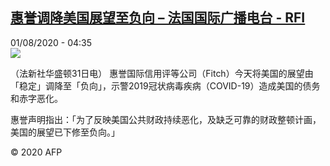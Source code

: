 <!--1596254194000-->
[惠誉调降美国展望至负向 – 法国国际广播电台 - RFI](http://www.rfi.fr//cn/contenu/20200801-%E6%83%A0%E8%AA%89%E8%B0%83%E9%99%8D%E7%BE%8E%E5%9B%BD%E5%B1%95%E6%9C%9B%E8%87%B3%E8%B4%9F%E5%90%91)
------

<div>01/08/2020 - 04:35</div><img src="https://s.rfi.fr/media/display/616d29ea-d3a3-11ea-a581-005056a964fe/w:310/p:16x9/int0004b.200801103503.jpg"><div class="t-content__body u-clearfix"><div class="m-interstitial"></div><p>（法新社华盛顿31日电）    惠誉国际信用评等公司（Fitch）今天将美国的展望由「稳定」调降至「负向」，示警2019冠状病毒疾病（COVID-19）造成美国的债务和赤字恶化。</p><p>    惠誉声明指出：「为了反映美国公共财政持续恶化，及缺乏可靠的财政整顿计画，美国的展望已下修至负向。」</p><p class="t-copyright">© 2020 AFP</p>        </div>
